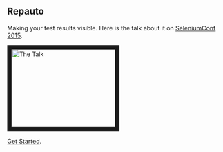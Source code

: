 ## Repauto

Making your test results visible. Here is the talk about it on [SeleniumConf 2015](http://year-2015.seleniumconf.org/).

<a href="http://www.youtube.com/watch?feature=player_embedded&v=fNfcd40g_xU
" target="_blank"><img src="http://img.youtube.com/vi/fNfcd40g_xU/0.jpg"
alt="The Talk" width="240" height="180" border="10" /></a>

[Get Started](https://github.com/xiaoxinghu/repauto/wiki/Getting-Started).
